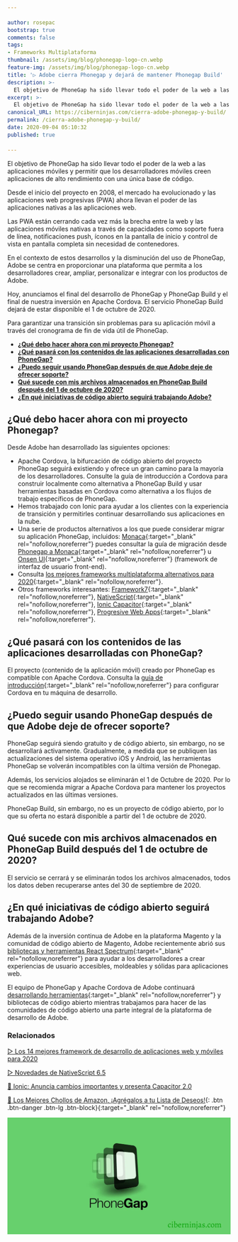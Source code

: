 ```yaml
---

author: rosepac
bootstrap: true
comments: false
tags:
- Frameworks Multiplataforma
thumbnail: /assets/img/blog/phonegap-logo-cn.webp
feature-img: /assets/img/blog/phonegap-logo-cn.webp
title: '▷ Adobe cierra Phonegap y dejará de mantener Phonegap Build'
description: >-
  El objetivo de PhoneGap ha sido llevar todo el poder de la web a las aplicaciones móviles y permitir que los desarrolladores móviles creen aplicaciones de alto rendimiento con una única base de código.
excerpt: >-
  El objetivo de PhoneGap ha sido llevar todo el poder de la web a las aplicaciones móviles y permitir que los desarrolladores móviles creen aplicaciones de alto rendimiento con una única base de código.
canonical_URL: https://ciberninjas.com/cierra-adobe-phonegap-y-build/
permalink: /cierra-adobe-phonegap-y-build/
date: 2020-09-04 05:10:32
published: true

---
```


El objetivo de PhoneGap ha sido llevar todo el poder de la web a las aplicaciones móviles y permitir que los desarrolladores móviles creen aplicaciones de alto rendimiento con una única base de código.

Desde el inicio del proyecto en 2008, el mercado ha evolucionado y las aplicaciones web progresivas (PWA) ahora llevan el poder de las aplicaciones nativas a las aplicaciones web.

Las PWA están cerrando cada vez más la brecha entre la web y las aplicaciones móviles nativas a través de capacidades como soporte fuera de línea, notificaciones push, íconos en la pantalla de inicio y control de vista en pantalla completa sin necesidad de contenedores.

En el contexto de estos desarrollos y la disminución del uso de PhoneGap, Adobe se centra en proporcionar una plataforma que permita a los desarrolladores crear, ampliar, personalizar e integrar con los productos de Adobe.

Hoy, anunciamos el final del desarrollo de PhoneGap y PhoneGap Build y el final de nuestra inversión en Apache Cordova. El servicio PhoneGap Build dejará de estar disponible el 1 de octubre de 2020.

Para garantizar una transición sin problemas para su aplicación móvil a través del cronograma de fin de vida útil de PhoneGap.

- [**¿Qué debo hacer ahora con mi proyecto Phonegap?**](#qué-debo-hacer-ahora-con-mi-proyecto-phonegap)
- [**¿Qué pasará con los contenidos de las aplicaciones desarrolladas con PhoneGap?**](#qué-pasará-con-los-contenidos-de-las-aplicaciones-desarrolladas-con-phonegap)
- [**¿Puedo seguir usando PhoneGap después de que Adobe deje de ofrecer soporte?**](#puedo-seguir-usando-phonegap-después-de-que-adobe-deje-de-ofrecer-soporte)
- [**Qué sucede con mis archivos almacenados en PhoneGap Build después del 1 de octubre de 2020?**](#qué-sucede-con-mis-archivos-almacenados-en-phonegap-build-después-del-1-de-octubre-de-2020)
- [**¿En qué iniciativas de código abierto seguirá trabajando Adobe?**](#en-qué-iniciativas-de-código-abierto-seguirá-trabajando-adobe)

## **¿Qué debo hacer ahora con mi proyecto Phonegap?**

Desde Adobe han desarrollado las siguientes opciones:

- Apache Cordova, la bifurcación de código abierto del proyecto PhoneGap seguirá existiendo y ofrece un gran camino para la mayoría de los desarrolladores. Consulte la guía de introducción a Cordova para construir localmente como alternativa a PhoneGap Build y usar herramientas basadas en Cordova como alternativa a los flujos de trabajo específicos de PhoneGap.
- Hemos trabajado con Ionic para ayudar a los clientes con la experiencia de transición y permitirles continuar desarrollando sus aplicaciones en la nube.
- Una serie de productos alternativos a los que puede considerar migrar su aplicación PhoneGap, incluidos: [Monaca](https://monaca.io/){:target="_blank" rel="nofollow,noreferrer"} puedes consultar la guía de migración desde [Phonegap a Monaca](https://docs.monaca.io/en/products_guide/migration/phonegap_migration/){:target="_blank" rel="nofollow,noreferrer"} u  [Onsen UI](https://onsen.io/){:target="_blank" rel="nofollow,noreferrer"} (framework de interfaz de usuario front-end).
- Consulta [los mejores frameworks multiplataforma alternativos para 2020](https://ciberninjas.com/mejores-sdk-multiplataforma-2019-20/){:target="_blank" rel="nofollow,noreferrer"}.
- Otros frameworks interesantes: [Framework7](https://framework7.io/){:target="_blank" rel="nofollow,noreferrer"}, [NativeScript](https://www.nativescript.org/){:target="_blank" rel="nofollow,noreferrer"}, [Ionic Capacitor](https://capacitorjs.com/){:target="_blank" rel="nofollow,noreferrer"}, [Progresive Web Apps](https://developers.google.com/web/progressive-web-apps/){:target="_blank" rel="nofollow,noreferrer"}.

## **¿Qué pasará con los contenidos de las aplicaciones desarrolladas con PhoneGap?**

El proyecto (contenido de la aplicación móvil) creado por PhoneGap es compatible con Apache Cordova. Consulta la [guía de introducción](https://cordova.apache.org/docs/en/latest/guide/cli/index.html){:target="_blank" rel="nofollow,noreferrer"} para configurar Cordova en tu máquina de desarrollo.

## **¿Puedo seguir usando PhoneGap después de que Adobe deje de ofrecer soporte?**

PhoneGap seguirá siendo gratuito y de código abierto, sin embargo, no se desarrollará activamente. Gradualmente, a medida que se publiquen las actualizaciones del sistema operativo iOS y Android, las herramientas PhoneGap se volverán incompatibles con la última versión de Phonegap.

Además, los servicios alojados se eliminarán el 1 de Octubre de 2020. Por lo que se recomienda migrar a Apache Cordova para mantener los proyectos actualizados en las últimas versiones.

PhoneGap Build, sin embargo, no es un proyecto de código abierto, por lo que su oferta no estará disponible a partir del 1 de octubre de 2020.

## **Qué sucede con mis archivos almacenados en PhoneGap Build después del 1 de octubre de 2020?**

El servicio se cerrará y se eliminarán todos los archivos almacenados, todos los datos deben recuperarse antes del 30 de septiembre de 2020.

## **¿En qué iniciativas de código abierto seguirá trabajando Adobe?**

Además de la inversión continua de Adobe en la plataforma Magento y la comunidad de código abierto de Magento, Adobe recientemente abrió sus [bibliotecas y herramientas React Spectrum](https://medium.com/adobetech/introducing-react-spectrum-2f3dfab45906){:target="_blank" rel="nofollow,noreferrer"} para ayudar a los desarrolladores a crear experiencias de usuario accesibles, moldeables y sólidas para aplicaciones web.

El equipo de PhoneGap y Apache Cordova de Adobe continuará [desarrollando herramientas](https://opensource.adobe.com/){:target="_blank" rel="nofollow,noreferrer"} y bibliotecas de código abierto mientras trabajamos para hacer de las comunidades de código abierto una parte integral de la plataforma de desarrollo de Adobe.

### **Relacionados** <!-- omit in toc -->
<!-- https://www.infoworld.com/article/3572553/what-is-computer-vision-ai-for-images-and-video.html#tk.rss_all -->

[▷ Los 14 mejores framework de desarrollo de aplicaciones web y móviles para 2020](https://ciberninjas.com/mejores-sdk-multiplataforma-2019-20/)

[▷ Novedades de NativeScript 6.5](https://ciberninjas.com/nativescript-framework-6-5/)

[🚀 Ionic: Anuncia cambios importantes y presenta Capacitor 2.0](https://ciberninjas.com/ionic-anuncia-capacitor-2/)

[🛒 Los Mejores Chollos de Amazon, ¡Agrégalos a tu Lista de Deseos!](/amazon/ "Los Mejores Chollos de Amazon, Ofertas Flash, Black Monday y Amazon Prime Day"){: .btn .btn-danger .btn-lg .btn-block}{:target="_blank" rel="nofollow,noreferrer"}

![El objetivo de PhoneGap ha sido llevar todo el poder de la web a las aplicaciones móviles y permitir que los desarrolladores móviles creen aplicaciones de alto rendimiento con una única base de código.](/assets/img/blog/phonegap-logo-cn.webp "El objetivo de PhoneGap ha sido llevar todo el poder de la web a las aplicaciones móviles y permitir que los desarrolladores móviles creen aplicaciones de alto rendimiento con una única base de código.")